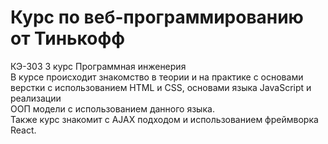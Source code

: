 # Курс по веб-программированию от Тинькофф

КЭ-303 3 курс Программная инженерия <br/>
В курсе происходит знакомство в теории и на практике с основами верстки с использованием HTML и CSS, основами языка JavaScript и реализации <br/>
ООП модели с использованием данного языка. <br/>
Также курс знакомит с AJAX подходом и использованием фреймворка React.

